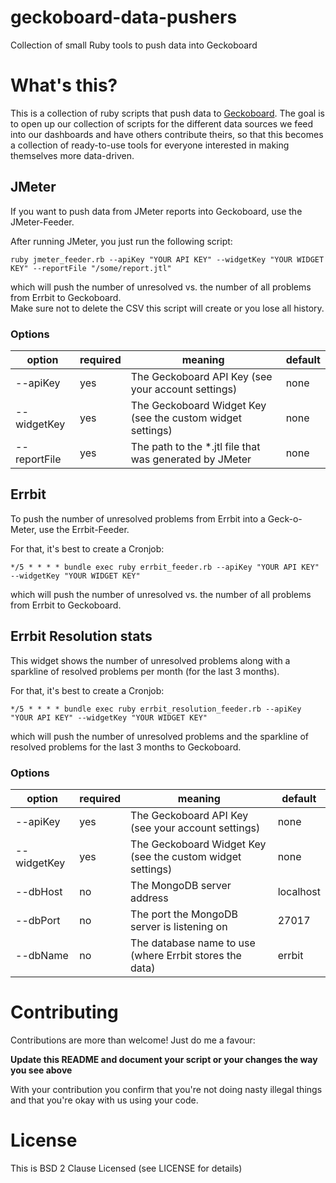 geckoboard-data-pushers
=======================

Collection of small Ruby tools to push data into Geckoboard

# What's this?
This is a collection of ruby scripts that push data to [Geckoboard](http://www.geckoboard.com).
The goal is to open up our collection of scripts for the different data sources we feed into our dashboards and have others contribute theirs, so that this becomes a collection of ready-to-use tools for everyone interested in making themselves more data-driven.


## JMeter
If you want to push data from JMeter reports into Geckoboard, use the JMeter-Feeder.


After running JMeter, you just run the following script:

    ruby jmeter_feeder.rb --apiKey "YOUR API KEY" --widgetKey "YOUR WIDGET KEY" --reportFile "/some/report.jtl"
    
which will push the number of unresolved vs. the number of all problems from Errbit to Geckoboard.  
Make sure not to delete the CSV this script will create or you lose all history.

### Options

option | required | meaning | default  
--- | --- | --- | ---
--apiKey | yes | The Geckoboard API Key (see your account settings) | none  
--widgetKey | yes | The Geckoboard Widget Key (see the custom widget settings) | none  
--reportFile | yes | The path to the *.jtl file that was generated by JMeter | none

## Errbit
To push the number of unresolved problems from Errbit into a Geck-o-Meter, use the Errbit-Feeder.

For that, it's best to create a Cronjob:

    */5 * * * * bundle exec ruby errbit_feeder.rb --apiKey "YOUR API KEY" --widgetKey "YOUR WIDGET KEY"
    
which will push the number of unresolved vs. the number of all problems from Errbit to Geckoboard.

## Errbit Resolution stats
This widget shows the number of unresolved problems along with a sparkline of resolved problems per month (for the last 3 months).

For that, it's best to create a Cronjob:

    */5 * * * * bundle exec ruby errbit_resolution_feeder.rb --apiKey "YOUR API KEY" --widgetKey "YOUR WIDGET KEY"

which will push the number of unresolved problems and the sparkline of resolved problems for the last 3 months to Geckoboard.


### Options

option | required | meaning | default  
--- | --- | --- | ---
--apiKey | yes | The Geckoboard API Key (see your account settings) | none  
--widgetKey | yes | The Geckoboard Widget Key (see the custom widget settings) | none  
--dbHost | no | The MongoDB server address | localhost  
--dbPort | no | The port the MongoDB server is listening on | 27017  
--dbName | no | The database name to use (where Errbit stores the data)| errbit  

# Contributing
Contributions are more than welcome! Just do me a favour:

**Update this README and document your script or your changes the way you see above**

With your contribution you confirm that you're not doing nasty illegal things and that you're okay with us using your code.

# License
This is BSD 2 Clause Licensed (see LICENSE for details)

